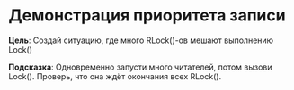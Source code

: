 # Демонстрация приоритета записи

**Цель**: Создай ситуацию, где много RLock()-ов мешают выполнению Lock()

**Подсказка**: Одновременно запусти много читателей, потом вызови Lock(). Проверь, что она ждёт окончания всех RLock().